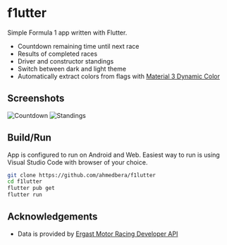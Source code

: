 # f1utter

Simple Formula 1 app written with Flutter.
+ Countdown remaining time until next race
+ Results of completed races
+ Driver and constructor standings
+ Switch between dark and light theme
+ Automatically extract colors from flags with [Material 3 Dynamic Color](https://m3.material.io/styles/color/dynamic-color/user-generated-color#35bc06c5-35d9-4559-9f5d-07ea734cbcb1)

## Screenshots

![Countdown](https://ahmedbera.github.io/img/f1utter-v2-1.png)
![Standings](https://ahmedbera.github.io/img/f1utter-v2-2.png)

## Build/Run
App is configured to run on Android and Web. Easiest way to run is using Visual Studio Code with browser of your choice.

```bash
git clone https://github.com/ahmedbera/f1lutter
cd f1lutter
flutter pub get
flutter run
```

## Acknowledgements 
* Data is provided by [Ergast Motor Racing Developer API](https://ergast.com/mrd/)
